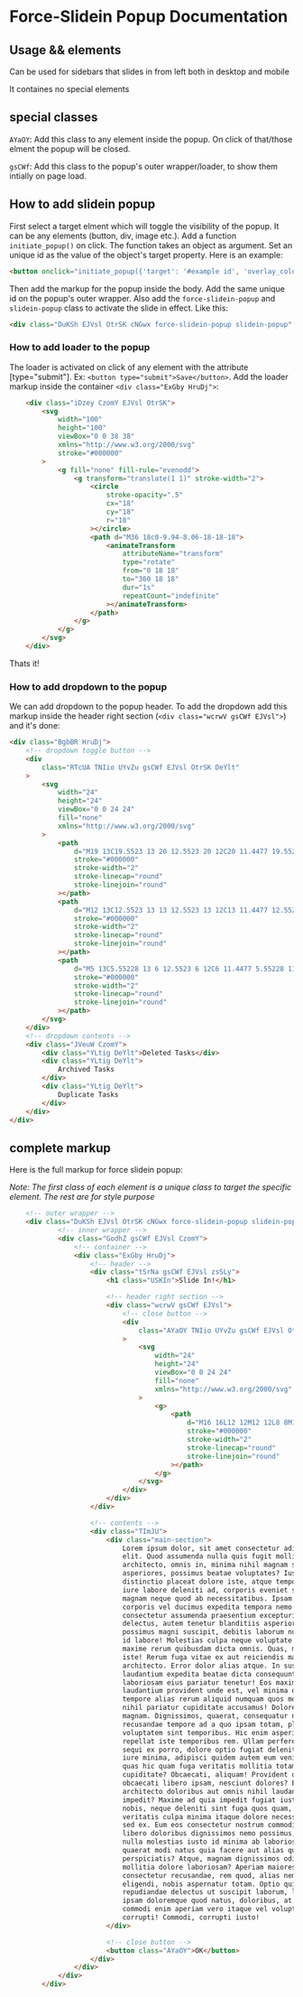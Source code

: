 # Force-Slidein Popup Documentation

## Usage && elements

Can be used for sidebars that slides in from left both in desktop and mobile

It containes no special elements

## special classes

`AYaOY`: Add this class to any element inside the popup. On click of that/those elment the popup will be closed.

`gsCWf`: Add this class to the popup's outer wrapper/loader, to show them intially on page load.

## How to add slidein popup

First select a target elment which will toggle the visibility of the popup. It can be any elements (button, div, image etc.). Add a function `initiate_popup()` on click. The function takes an object as argument. Set an unique id as the value of the object's target property.  Here is an example:

```html
<button onclick="initiate_popup({'target': '#example id', 'overlay_color': 'rgb(0 170 255 / 58%)'});">Show/Hide Popup</button>
```

Then add the markup for the popup inside the body. Add the same unique id on the popup's outer wrapper. Also add the `force-slidein-popup` and `slidein-popup` class to activate the slide in effect. Like this:

```html
<div class="DuKSh EJVsl OtrSK cNGwx force-slidein-popup slidein-popup" id="#example id">
```

### How to add loader to the popup

The loader is activated on click of any element with the attribute [type="submit"]. Ex: `<button type="submit">Save</button>`. Add the loader markup inside the container `<div class="ExGby HruDj">`:

```html
    <div class="iDzey CzomY EJVsl OtrSK">
        <svg
            width="100"
            height="100"
            viewBox="0 0 38 38"
            xmlns="http://www.w3.org/2000/svg"
            stroke="#000000"
        >
            <g fill="none" fill-rule="evenodd">
                <g transform="translate(1 1)" stroke-width="2">
                    <circle
                        stroke-opacity=".5"
                        cx="18"
                        cy="18"
                        r="18"
                    ></circle>
                    <path d="M36 18c0-9.94-8.06-18-18-18">
                        <animateTransform
                            attributeName="transform"
                            type="rotate"
                            from="0 18 18"
                            to="360 18 18"
                            dur="1s"
                            repeatCount="indefinite"
                        ></animateTransform>
                    </path>
                </g>
            </g>
        </svg>
    </div>
```

Thats it!

### How to add dropdown to the popup

We can add dropdown to the popup header. To add the dropdown add this markup inside the header right section (`<div class="wcrwV gsCWf EJVsl">`)  and it's done: 

```html
<div class="BgbBR HruDj">
    <!-- dropdown toggle button -->
    <div
        class="RTcUA TNIio UYvZu gsCWf EJVsl OtrSK DeYlt"
    >
        <svg
            width="24"
            height="24"
            viewBox="0 0 24 24"
            fill="none"
            xmlns="http://www.w3.org/2000/svg"
        >
            <path
                d="M19 13C19.5523 13 20 12.5523 20 12C20 11.4477 19.5523 11 19 11C18.4477 11 18 11.4477 18 12C18 12.5523 18.4477 13 19 13Z"
                stroke="#000000"
                stroke-width="2"
                stroke-linecap="round"
                stroke-linejoin="round"
            ></path>
            <path
                d="M12 13C12.5523 13 13 12.5523 13 12C13 11.4477 12.5523 11 12 11C11.4477 11 11 11.4477 11 12C11 12.5523 11.4477 13 12 13Z"
                stroke="#000000"
                stroke-width="2"
                stroke-linecap="round"
                stroke-linejoin="round"
            ></path>
            <path
                d="M5 13C5.55228 13 6 12.5523 6 12C6 11.4477 5.55228 11 5 11C4.44772 11 4 11.4477 4 12C4 12.5523 4.44772 13 5 13Z"
                stroke="#000000"
                stroke-width="2"
                stroke-linecap="round"
                stroke-linejoin="round"
            ></path>
        </svg>
    </div>
    <!-- dropdown contents -->
    <div class="JVeuW CzomY">
        <div class="YLtig DeYlt">Deleted Tasks</div>
        <div class="YLtig DeYlt">
            Archived Tasks
        </div>
        <div class="YLtig DeYlt">
            Duplicate Tasks
        </div>
    </div>
</div>
```

## complete markup

Here is the full markup for force slidein popup:

*Note: The first class of each element is a unique class to target the specific element. The rest are for style purpose*

```html
    <!-- outer wrapper -->
    <div class="DuKSh EJVsl OtrSK cNGwx force-slidein-popup slidein-popup" id="force-slidein-popup">
            <!-- inner wrapper -->
            <div class="GodhZ gsCWf EJVsl CzomY">
                <!-- container -->
                <div class="ExGby HruDj">
                    <!-- header -->
                    <div class="tSrNa gsCWf EJVsl zsSLy">
                        <h1 class="USKIn">Slide In!</h1>

                        <!-- header right section -->
                        <div class="wcrwV gsCWf EJVsl">
                            <!-- close button -->
                            <div
                                class="AYaOY TNIio UYvZu gsCWf EJVsl OtrSK DeYlt"
                            >
                                <svg
                                    width="24"
                                    height="24"
                                    viewBox="0 0 24 24"
                                    fill="none"
                                    xmlns="http://www.w3.org/2000/svg"
                                >
                                    <g>
                                        <path
                                            d="M16 16L12 12M12 12L8 8M12 12L16 8M12 12L8 16"
                                            stroke="#000000"
                                            stroke-width="2"
                                            stroke-linecap="round"
                                            stroke-linejoin="round"
                                        ></path>
                                    </g>
                                </svg>
                            </div>
                        </div>
                    </div>

                    <!-- contents -->
                    <div class="TImJU">
                        <div class="main-section">
                            Lorem ipsum dolor, sit amet consectetur adipisicing
                            elit. Quod assumenda nulla quis fugit mollitia esse
                            architecto, omnis in, minima nihil magnam sequi
                            asperiores, possimus beatae voluptates? Iusto,
                            distinctio placeat dolore iste, atque temporibus
                            iure labore deleniti ad, corporis eveniet sunt
                            magnam neque quod ab necessitatibus. Ipsam animi
                            corporis vel ducimus expedita tempora nemo eius
                            consectetur assumenda praesentium excepturi, vitae
                            delectus, autem tenetur blanditiis asperiores veniam
                            possimus magni suscipit, debitis laborum nulla quos
                            id labore! Molestias culpa neque voluptate vero
                            maxime rerum quibusdam dicta omnis. Quas, maiores
                            iste! Rerum fuga vitae ex aut reiciendis magnam
                            architecto. Error dolor alias atque. In suscipit
                            laudantium expedita beatae dicta consequuntur
                            laboriosam eius pariatur tenetur! Eos maxime labore
                            laudantium provident unde est, vel minima quisquam
                            tempore alias rerum aliquid numquam quos molestias
                            nihil pariatur cupiditate accusamus! Dolores, nobis
                            magnam. Dignissimos, quaerat, consequatur numquam
                            recusandae tempore ad a quo ipsam totam, placeat sit
                            voluptatem sint temporibus. Hic enim asperiores
                            repellat iste temporibus rem. Ullam perferendis
                            sequi ex porro, dolore optio fugiat deleniti saepe
                            iure minima, adipisci quidem autem eum veniam enim,
                            quas hic quam fuga veritatis mollitia totam eos
                            cupiditate? Obcaecati, aliquam! Provident quod
                            obcaecati libero ipsam, nesciunt dolores? Ea
                            architecto doloribus aut omnis nihil laudantium illo
                            impedit? Maxime ad quia impedit fugiat iusto magnam
                            nobis, neque deleniti sint fuga quos quam, maiores
                            veritatis culpa minima itaque dolore necessitatibus
                            sed ex. Eum eos consectetur nostrum commodi et
                            libero doloribus dignissimos nemo possimus, totam
                            nulla molestias iusto id minima ab laboriosam
                            quaerat modi natus quia facere aut alias quos nam
                            perspiciatis? Atque, magnam dignissimos odio
                            mollitia dolore laboriosam? Aperiam maiores labore
                            consectetur recusandae, rem quod, alias nemo
                            eligendi, nobis aspernatur totam. Optio quia
                            repudiandae delectus ut suscipit laborum, laboriosam
                            ipsam doloremque quod natus, doloribus, at sed
                            commodi enim aperiam vero itaque vel voluptatem
                            corrupti! Commodi, corrupti iusto!
                        </div>

                        <!-- close button -->
                        <button class="AYaOY">OK</button>
                    </div>
                </div>
            </div>
        </div>
```
